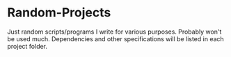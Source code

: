 # Random-Projects
Just random scripts/programs I write for various purposes. Probably won't be used much. Dependencies and other specifications will be listed in each project folder.
